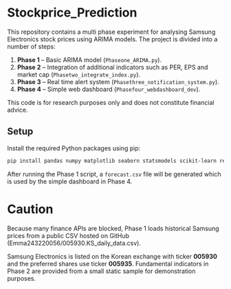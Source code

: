 
 # Stockprice_Prediction
 
 This repository contains a multi phase experiment for analysing Samsung Electronics stock prices using ARIMA models. The project is divided into a number of steps:
 
 1. **Phase 1** – Basic ARIMA model (`Phaseone_ARIMA.py`).
 2. **Phase 2** – Integration of additional indicators such as PER, EPS and market cap (`Phasetwo_integrate_index.py`).
 3. **Phase 3** – Real time alert system (`Phasethree_notification_system.py`).
 4. **Phase 4** – Simple web dashboard (`Phasefour_webdashboard_dev`).
 
 This code is for research purposes only and does not constitute financial advice.

## Setup
Install the required Python packages using pip:

```bash
pip install pandas numpy matplotlib seaborn statsmodels scikit-learn requests flask twilio
```

After running the Phase 1 script, a `forecast.csv` file will be generated which is used by the simple dashboard in Phase 4.

# Caution
Because many finance APIs are blocked, Phase 1 loads historical Samsung prices from a public CSV hosted on GitHub (Emma243220056/005930.KS_daily_data.csv).

Samsung Electronics is listed on the Korean exchange with ticker **005930** and the preferred shares use ticker **005935**.
Fundamental indicators in Phase 2 are provided from a small static sample for demonstration purposes.
